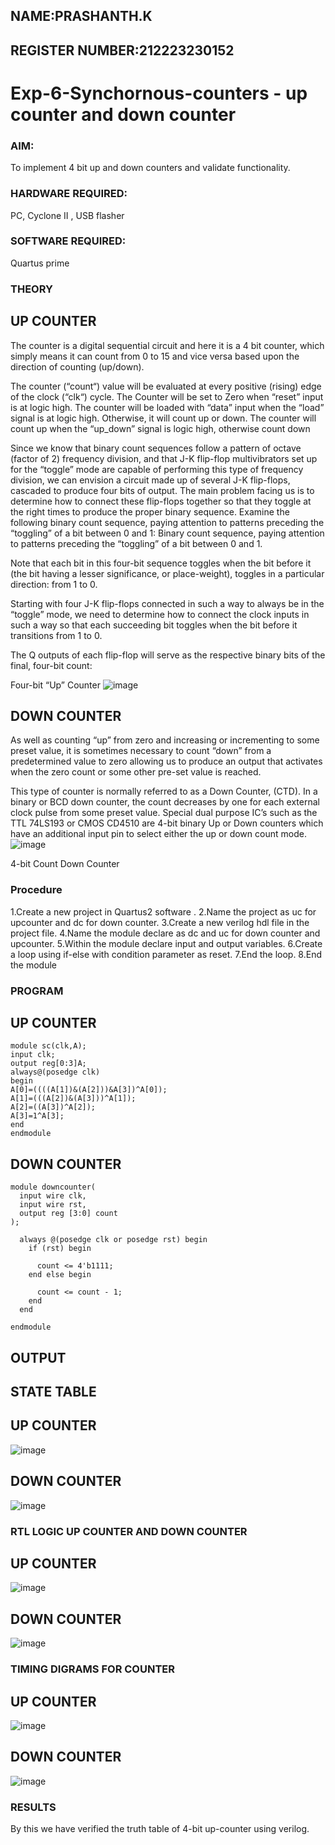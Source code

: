 ## NAME:PRASHANTH.K
## REGISTER NUMBER:212223230152


# Exp-6-Synchornous-counters - up counter and down counter 
### AIM: 
To implement 4 bit up and down counters and validate  functionality.
### HARDWARE REQUIRED:  
PC, Cyclone II , USB flasher
### SOFTWARE REQUIRED:   
Quartus prime
### THEORY 

## UP COUNTER 
The counter is a digital sequential circuit and here it is a 4 bit counter, which simply means it can count from 0 to 15 and vice versa based upon the direction of counting (up/down). 

The counter (“count“) value will be evaluated at every positive (rising) edge of the clock (“clk“) cycle.
The Counter will be set to Zero when “reset” input is at logic high.
The counter will be loaded with “data” input when the “load” signal is at logic high. Otherwise, it will count up or down.
The counter will count up when the “up_down” signal is logic high, otherwise count down

Since we know that binary count sequences follow a pattern of octave (factor of 2) frequency division, and that J-K flip-flop multivibrators set up for the “toggle” mode are capable of performing this type of frequency division, we can envision a circuit made up of several J-K flip-flops, cascaded to produce four bits of output.
The main problem facing us is to determine how to connect these flip-flops together so that they toggle at the right times to produce the proper binary sequence.
Examine the following binary count sequence, paying attention to patterns preceding the “toggling” of a bit between 0 and 1:
Binary count sequence, paying attention to patterns preceding the “toggling” of a bit between 0 and 1.

Note that each bit in this four-bit sequence toggles when the bit before it (the bit having a lesser significance, or place-weight), toggles in a particular direction: from 1 to 0.



 
 

Starting with four J-K flip-flops connected in such a way to always be in the “toggle” mode, we need to determine how to connect the clock inputs in such a way so that each succeeding bit toggles when the bit before it transitions from 1 to 0.

The Q outputs of each flip-flop will serve as the respective binary bits of the final, four-bit count:

 
 

Four-bit “Up” Counter
![image](https://user-images.githubusercontent.com/36288975/169644758-b2f4339d-9532-40c5-af40-8f4f8c942e2c.png)



## DOWN COUNTER 

As well as counting “up” from zero and increasing or incrementing to some preset value, it is sometimes necessary to count “down” from a predetermined value to zero allowing us to produce an output that activates when the zero count or some other pre-set value is reached.

This type of counter is normally referred to as a Down Counter, (CTD). In a binary or BCD down counter, the count decreases by one for each external clock pulse from some preset value. Special dual purpose IC’s such as the TTL 74LS193 or CMOS CD4510 are 4-bit binary Up or Down counters which have an additional input pin to select either the up or down count mode.
![image](https://user-images.githubusercontent.com/36288975/169644844-1a14e123-7228-4ed8-81a9-eb937dff4ac8.png)


4-bit Count Down Counter
### Procedure
1.Create a new project in Quartus2 software .
2.Name the project as uc for upcounter and dc for down counter.
3.Create a new verilog hdl file in the project file.
4.Name the module declare as dc and uc for down counter and upcounter.
5.Within the module declare input and output variables.
6.Create a loop using if-else with condition parameter as reset.
7.End the loop.
8.End the module



### PROGRAM 
## UP COUNTER
```
module sc(clk,A);
input clk;
output reg[0:3]A;
always@(posedge clk)
begin
A[0]=((((A[1])&(A[2]))&A[3])^A[0]);
A[1]=(((A[2])&(A[3]))^A[1]);
A[2]=((A[3])^A[2]);
A[3]=1^A[3];
end
endmodule
```
## DOWN COUNTER
```
module downcounter(
  input wire clk,  
  input wire rst,   
  output reg [3:0] count   
);

  always @(posedge clk or posedge rst) begin
    if (rst) begin
      
      count <= 4'b1111;
    end else begin
      
      count <= count - 1;
    end
  end

endmodule
```
## OUTPUT
## STATE TABLE
## UP COUNTER
![image](https://github.com/PRASHANTHRATHI/Exp-7-Synchornous-counters-/assets/145743120/380b1d00-f96b-4250-945e-f5f8555b9068)

## DOWN COUNTER
![image](https://github.com/PRASHANTHRATHI/Exp-7-Synchornous-counters-/assets/145743120/768819bc-f2e6-45aa-81e2-55604bfd341b)



### RTL LOGIC UP COUNTER AND DOWN COUNTER  
## UP COUNTER
![image](https://github.com/PRASHANTHRATHI/Exp-7-Synchornous-counters-/assets/145743120/68f74de5-504b-47c2-a24d-341a824c317e)

## DOWN COUNTER
![image](https://github.com/PRASHANTHRATHI/Exp-7-Synchornous-counters-/assets/145743120/811d50a1-8f1e-4c8a-8ccf-083cc1d2d417)


### TIMING DIGRAMS FOR COUNTER  
## UP COUNTER
![image](https://github.com/PRASHANTHRATHI/Exp-7-Synchornous-counters-/assets/145743120/b3b0dc39-c3a4-4e0c-8766-d7223c4ee3bc)
## DOWN COUNTER
![image](https://github.com/PRASHANTHRATHI/Exp-7-Synchornous-counters-/assets/145743120/749750ed-c5f4-429c-a3fd-2a9ff02cc8fd)

### RESULTS 
By this we have verified the truth table of 4-bit up-counter using verilog.
